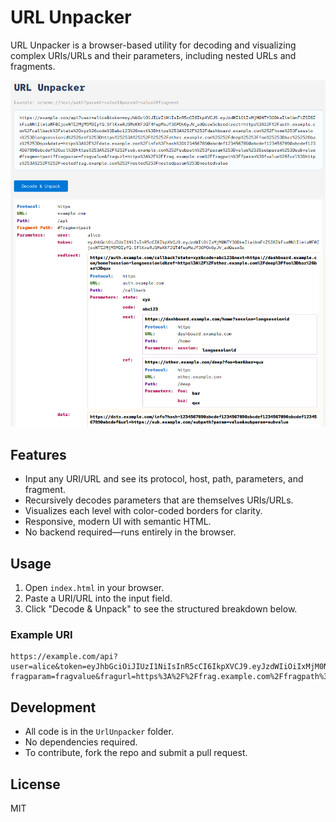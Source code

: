 # URL Unpacker

URL Unpacker is a browser-based utility for decoding and visualizing complex URIs/URLs and their parameters, including nested URLs and fragments.

![URL Unpacker - screenshot example](.doc/images/url-unpacker-print.png)

## Features

- Input any URI/URL and see its protocol, host, path, parameters, and fragment.
- Recursively decodes parameters that are themselves URIs/URLs.
- Visualizes each level with color-coded borders for clarity.
- Responsive, modern UI with semantic HTML.
- No backend required—runs entirely in the browser.

## Usage

1. Open `index.html` in your browser.
2. Paste a URI/URL into the input field.
3. Click "Decode & Unpack" to see the structured breakdown below.

### Example URI

```text
https://example.com/api?user=alice&token=eyJhbGciOiJIUzI1NiIsInR5cCI6IkpXVCJ9.eyJzdWIiOiIxMjM0NTY3ODkwIiwibmFtZSI6IkFsaWNlIiwiaWF0IjoxNTE2MjM5MDIyfQ.SflKxwRJSMeKKF2QT4fwpMeJf36POk6yJV_adQssw5c&redirect=https%3A%2F%2Fauth.example.com%2Fcallback%3Fstate%3Dxyz%26code%3Dabc123%26next%3Dhttps%253A%252F%252Fdashboard.example.com%252Fhome%253Fsession%253Dlongsessionid%2526ref%253Dhttps%25253A%25252F%25252Fother.example.com%25252Fdeep%25253Ffoo%25253Dbar%252526baz%25253Dqux&data=https%3A%2F%2Fdata.example.com%2Finfo%3Fhash%3D1234567890abcdef1234567890abcdef1234567890abcdef1234567890abcdef%26url%3Dhttps%253A%252F%252Fsub.example.com%252Fsubpath%253Fparam%253Dvalue%2526subparam%253Dsubvalue#fragmentpart?fragparam=fragvalue&fragurl=https%3A%2F%2Ffrag.example.com%2Ffragpath%3Ffparam%3Dfvalue%26furl%3Dhttps%253A%252F%252Fnestedfrag.example.com%252Fnested%253Fnestedparam%253Dnestedvalue
```

## Development

- All code is in the `UrlUnpacker` folder.
- No dependencies required.
- To contribute, fork the repo and submit a pull request.

## License

MIT
